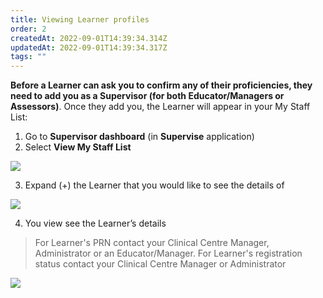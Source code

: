 ```yaml
---
title: Viewing Learner profiles
order: 2
createdAt: 2022-09-01T14:39:34.314Z
updatedAt: 2022-09-01T14:39:34.317Z
tags: ""
---
```

**Before a Learner can ask you to confirm any of their proficiencies, they need to add you as a Supervisor (for both Educator/Managers or Assessors)**. Once they add you, the Learner will appear in your My Staff List:​

1. Go to **Supervisor dashboard** (in **Supervise** application) ​
2. Select **View My Staff List​**

![](/img/promoting_1.png)

3. Expand (+) the Learner that you would like to see the details of​ 

![](/img/a_viewing-staff_1.png)

4. You view see the Learner’s details​

> For Learner's PRN contact your Clinical Centre Manager​, Administrator or an Educator/Manager. For Learner's registration status contact your Clinical Centre Manager​ or Administrator

![](/img/a_viewing-staff_2.png)